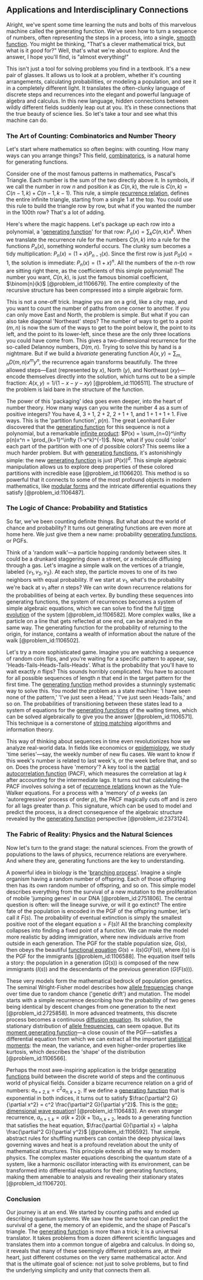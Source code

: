 ## Applications and Interdisciplinary Connections

Alright, we've spent some time learning the nuts and bolts of this marvelous machine called the generating function. We've seen how to turn a sequence of numbers, often representing the steps in a process, into a single, [smooth function](@article_id:157543). You might be thinking, "That's a clever mathematical trick, but what is it *good* for?" Well, that's what we're about to explore. And the answer, I hope you'll find, is "almost everything!"

This isn't just a tool for solving problems you find in a textbook. It's a new pair of glasses. It allows us to look at a problem, whether it's counting arrangements, calculating probabilities, or modeling a population, and see it in a completely different light. It translates the often-clunky language of discrete steps and recurrences into the elegant and powerful language of algebra and calculus. In this new language, hidden connections between wildly different fields suddenly leap out at you. It’s in these connections that the true beauty of science lies. So let's take a tour and see what this machine can do.

### The Art of Counting: Combinatorics and Number Theory

Let's start where mathematics so often begins: with counting. How many ways can you arrange things? This field, [combinatorics](@article_id:143849), is a natural home for generating functions.

Consider one of the most famous patterns in mathematics, Pascal's Triangle. Each number is the sum of the two directly above it. In symbols, if we call the number in row $n$ and position $k$ as $C(n,k)$, the rule is $C(n, k) = C(n-1, k) + C(n-1, k-1)$. This rule, a simple [recurrence relation](@article_id:140545), defines the entire infinite triangle, starting from a single 1 at the top. You could use this rule to build the triangle row by row, but what if you wanted the number in the 100th row? That's a lot of adding.

Here's where the magic happens. Let's package up each row into a polynomial, a '[generating function](@article_id:152210)' for that row: $P_n(x) = \sum_{k} C(n,k) x^k$. When we translate the recurrence rule for the numbers $C(n,k)$ into a rule for the functions $P_n(x)$, something wonderful occurs. The clunky sum becomes a tidy multiplication: $P_n(x) = (1+x) P_{n-1}(x)$. Since the first row is just $P_0(x)=1$, the solution is immediate: $P_n(x) = (1+x)^n$. All the numbers of the $n$-th row are sitting right there, as the coefficients of this simple polynomial! The number you want, $C(n,k)$, is just the famous binomial coefficient, $\binom{n}{k}$ [@problem_id:1106679]. The entire complexity of the recursive structure has been compressed into a simple algebraic form.

This is not a one-off trick. Imagine you are on a grid, like a city map, and you want to count the number of paths from one corner to another. If you can only move East and North, the problem is simple. But what if you can also take diagonal 'Northeast' steps? The number of ways to get to a point $(m,n)$ is now the sum of the ways to get to the point below it, the point to its left, and the point to its lower-left, since these are the only three locations you could have come from. This gives a two-dimensional recurrence for the so-called Delannoy numbers, $D(m,n)$. Trying to solve this by hand is a nightmare. But if we build a *bivariate* generating function $A(x,y) = \sum_{m,n} D(m,n) x^m y^n$, the recurrence again transforms beautifully. The three allowed steps—East (represented by $x$), North ($y$), and Northeast ($xy$)—encode themselves directly into the solution, which turns out to be a simple fraction: $A(x,y) = 1/(1 - x - y - xy)$ [@problem_id:1106511]. The structure of the problem is laid bare in the structure of the function.

The power of this 'packaging' idea goes even deeper, into the heart of number theory. How many ways can you write the number 4 as a sum of positive integers? You have $4$, $3+1$, $2+2$, $2+1+1$, and $1+1+1+1$. Five ways. This is the 'partition function', $p(n)$. The great Leonhard Euler discovered that the [generating function](@article_id:152210) for this sequence is not a polynomial, but a remarkable [infinite product](@article_id:172862): $P(x) = \sum_{n=0}^\infty p(n)x^n = \prod_{k=1}^\infty (1-x^k)^{-1}$. Now, what if you could 'color' each part of the partition with one of $d$ possible colors? This seems like a much harder problem. But with [generating functions](@article_id:146208), it's astonishingly simple: the new [generating function](@article_id:152210) is just $(P(x))^d$. This simple algebraic manipulation allows us to explore deep properties of these colored partitions with incredible ease [@problem_id:1106620]. This method is so powerful that it connects to some of the most profound objects in modern mathematics, like [modular forms](@article_id:159520) and the intricate differential equations they satisfy [@problem_id:1106487].

### The Logic of Chance: Probability and Statistics

So far, we've been counting definite things. But what about the world of chance and probability? It turns out generating functions are even more at home here. We just give them a new name: probability [generating functions](@article_id:146208), or PGFs.

Think of a 'random walk'—a particle hopping randomly between sites. It could be a drunkard staggering down a street, or a molecule diffusing through a gas. Let's imagine a simple walk on the vertices of a triangle, labeled $\{v_1, v_2, v_3\}$. At each step, the particle moves to one of its two neighbors with equal probability. If we start at $v_1$, what's the probability we're back at $v_1$ after $n$ steps? We can write down recurrence relations for the probabilities of being at each vertex. By bundling these sequences into generating functions, the system of recurrences becomes a system of simple algebraic equations, which we can solve to find the full [time evolution](@article_id:153449) of the system [@problem_id:1106582]. More complex walks, like a particle on a line that gets reflected at one end, can be analyzed in the same way. The generating function for the probability of returning to the origin, for instance, contains a wealth of information about the nature of the walk [@problem_id:1106502].

Let's try a more sophisticated game. Imagine you are watching a sequence of random coin flips, and you're waiting for a specific pattern to appear, say, 'Heads-Tails-Heads-Tails-Heads'. What is the probability that you'll have to wait exactly $n$ flips? This sounds horribly complicated. You have to account for all possible sequences of length $n$ that end in the target pattern for the first time. The [generating function](@article_id:152210) method provides a stunningly systematic way to solve this. You model the problem as a state machine: 'I have seen none of the pattern,' 'I've just seen a Head,' 'I've just seen Heads-Tails,' and so on. The probabilities of transitioning between these states lead to a system of equations for the [generating functions](@article_id:146208) of the waiting times, which can be solved algebraically to give you the answer [@problem_id:1106571]. This technique is a cornerstone of [string matching](@article_id:261602) algorithms and information theory.

This way of thinking about sequences in time even revolutionizes how we analyze real-world data. In fields like economics or [epidemiology](@article_id:140915), we study 'time series'—say, the weekly number of new flu cases. We want to know if this week's number is related to last week's, or the week before that, and so on. Does the process have 'memory'? A key tool is the [partial autocorrelation function](@article_id:143209) (PACF), which measures the correlation at lag $k$ after accounting for the intermediate lags. It turns out that calculating the PACF involves solving a set of [recurrence relations](@article_id:276118) known as the Yule-Walker equations. For a process with a 'memory' of $p$ weeks (an 'autoregressive' process of order $p$), the PACF magically cuts off and is zero for all lags greater than $p$. This signature, which can be used to model and predict the process, is a direct consequence of the algebraic structure revealed by the [generating function](@article_id:152210) perspective [@problem_id:2373124].

### The Fabric of Reality: Physics and the Natural Sciences

Now let's turn to the grand stage: the natural sciences. From the growth of populations to the laws of physics, recurrence relations are everywhere. And where they are, generating functions are the key to understanding.

A powerful idea in biology is the '[branching process](@article_id:150257)'. Imagine a single organism having a random number of offspring. Each of those offspring then has its own random number of offspring, and so on. This simple model describes everything from the survival of a new mutation to the proliferation of mobile 'jumping genes' in our DNA [@problem_id:2751806]. The central question is often: will the lineage survive, or will it go extinct? The entire fate of the population is encoded in the PGF of the offspring number, let's call it $F(s)$. The probability of eventual extinction is simply the smallest positive root of the elegant equation $s = F(s)$! All the branching complexity collapses into finding a fixed point of a function. We can make the model more realistic by adding immigration, where new individuals arrive from outside in each generation. The PGF for the stable population size, $G(s)$, then obeys the beautiful [functional equation](@article_id:176093) $G(s) = I(s) G(F(s))$, where $I(s)$ is the PGF for the immigrants [@problem_id:1106588]. The equation itself tells a story: the population in a generation ($G(s)$) is composed of the new immigrants ($I(s)$) and the descendants of the previous generation ($G(F(s))$).

These very models form the mathematical bedrock of population genetics. The seminal Wright-Fisher model describes how [allele frequencies](@article_id:165426) change over time due to random chance ('genetic drift') and mutation. The model starts with a simple recurrence describing how the probability of two genes being identical by descent changes from one generation to the next [@problem_id:2725858]. In more advanced treatments, this discrete process becomes a continuous [diffusion equation](@article_id:145371). Its solution, the stationary distribution of [allele frequencies](@article_id:165426), can seem opaque. But its [moment generating function](@article_id:151654)—a close cousin of the PGF—satisfies a differential equation from which we can extract all the important [statistical moments](@article_id:268051): the mean, the variance, and even higher-order properties like kurtosis, which describes the 'shape' of the distribution [@problem_id:1106566].

Perhaps the most awe-inspiring application is the bridge [generating functions](@article_id:146208) build between the discrete world of steps and the continuous world of physical fields. Consider a bizarre recurrence relation on a grid of numbers: $a_{n+2, k} = c^2 a_{n, k+2}$. If we define a [generating function](@article_id:152210) that is exponential in both indices, it turns out to satisfy $\frac{\partial^2 G}{\partial x^2} = c^2 \frac{\partial^2 G}{\partial y^2}$. This is the [one-dimensional wave equation](@article_id:164330)! [@problem_id:1106483]. An even stranger recurrence, $a_{n+1, k} = \alpha (k+2)(k+1) a_{n, k+2}$, leads to a generating function that satisfies the heat equation, $\frac{\partial G}{\partial x} = \alpha \frac{\partial^2 G}{\partial y^2}$ [@problem_id:1106592]. That simple, abstract rules for shuffling numbers can contain the deep physical laws governing waves and heat is a profound revelation about the unity of mathematical structures. This principle extends all the way to modern physics. The complex master equations describing the quantum state of a system, like a harmonic oscillator interacting with its environment, can be transformed into differential equations for their generating functions, making them amenable to analysis and revealing their stationary states [@problem_id:1106720].

### Conclusion

Our journey is at an end. We started by counting paths and ended up describing quantum systems. We saw how the same tool can predict the survival of a gene, the memory of an epidemic, and the shape of Pascal's triangle. The [generating function](@article_id:152210) is more than a trick; it is a universal translator. It takes problems from a dozen different scientific languages and translates them into a common tongue of algebra and calculus. In doing so, it reveals that many of these seemingly different problems are, at their heart, just different costumes on the very same mathematical actor. And that is the ultimate goal of science: not just to solve problems, but to find the underlying simplicity and unity that connects them all.